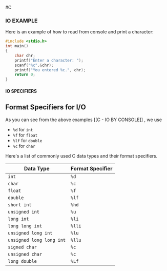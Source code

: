 #C 

### IO EXAMPLE 

Here is an example of how to read from console and print a character: 

``` C
#include <stdio.h>
int main()
{
    char chr;
    printf("Enter a character: ");
    scanf("%c",&chr);     
    printf("You entered %c.", chr);  
    return 0;
}   
```

#### IO SPECIFIERS

## Format Specifiers for I/O

As you can see from the above examples [[C - IO BY CONSOLE]] , we use

- `%d` for `int`
- `%f` for `float`
- `%lf` for `double`
- `%c` for `char`

Here's a list of commonly used C data types and their format specifiers.

|Data Type|Format Specifier|
|---|---|
|`int`|`%d`|
|`char`|`%c`|
|`float`|`%f`|
|`double`|`%lf`|
|`short int`|`%hd`|
|`unsigned int`|`%u`|
|`long int`|`%li`|
|`long long int`|`%lli`|
|`unsigned long int`|`%lu`|
|`unsigned long long int`|`%llu`|
|`signed char`|`%c`|
|`unsigned char`|`%c`|
|`long double`|`%Lf`|

